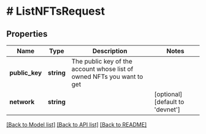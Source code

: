 # # ListNFTsRequest

## Properties

Name | Type | Description | Notes
------------ | ------------- | ------------- | -------------
**public_key** | **string** | The public key of the account whose list of owned NFTs you want to get |
**network** | **string** |  | [optional] [default to 'devnet']

[[Back to Model list]](../../README.md#models) [[Back to API list]](../../README.md#endpoints) [[Back to README]](../../README.md)
